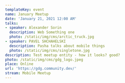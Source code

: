 ```yaml
---
templateKey: event
name: January Meetup
date: 'January 21, 2021 12:00 AM'
talks:
- speaker: Alexander Sorin
  description: Web Something one
  photo: /static/img/cms/arctic_truck.jpg
- speaker: PAVEL SHCHAHELSKI
  description: Pasha talks about mobile things
  photo: /static/img/cms/singletone.jpg 
description: Test meetup entity - how it looks? good?
photo: /static/img/cms/gdg_logo.jpeg
place: Online
url: 'https://gdg.community.dev/'
stream: Mobile Meetup
---
```

